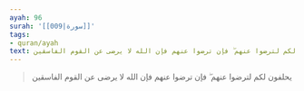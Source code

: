 ```yaml
---
ayah: 96
surah: '[[009|سورة]]'
tags:
- quran/ayah
text: يحلفون لكم لترضوا عنهم ۖ فإن ترضوا عنهم فإن الله لا يرضى عن القوم الفاسقين
---
```

> يحلفون لكم لترضوا عنهم ۖ فإن ترضوا عنهم فإن الله لا يرضى عن القوم الفاسقين

